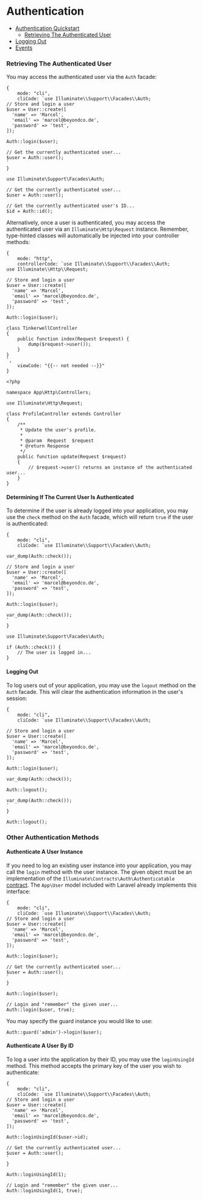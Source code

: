 # Authentication

- [Authentication Quickstart](#authentication-quickstart)
    - [Retrieving The Authenticated User](#retrieving-the-authenticated-user)
- [Logging Out](#logging-out)
- [Events](#events)

<a name="retrieving-the-authenticated-user"></a>
### Retrieving The Authenticated User

You may access the authenticated user via the `Auth` facade:

```try-code
{
    mode: "cli",
    cliCode: `use Illuminate\\Support\\Facades\\Auth;
// Store and login a user
$user = User::create([
  'name' => 'Marcel',
  'email' => 'marcel@beyondco.de',
  'password' => 'test',
]);

Auth::login($user);

// Get the currently authenticated user...
$user = Auth::user();
`
}
```

    use Illuminate\Support\Facades\Auth;

    // Get the currently authenticated user...
    $user = Auth::user();

    // Get the currently authenticated user's ID...
    $id = Auth::id();

Alternatively, once a user is authenticated, you may access the authenticated user via an `Illuminate\Http\Request` instance. Remember, type-hinted classes will automatically be injected into your controller methods:

```try-code
{
    mode: "http",
    controllerCode: `use Illuminate\\Support\\Facades\\Auth;
use Illuminate\\Http\\Request;

// Store and login a user
$user = User::create([
  'name' => 'Marcel',
  'email' => 'marcel@beyondco.de',
  'password' => 'test',
]);

Auth::login($user);

class TinkerwellController
{
    public function index(Request $request) {
        dump($request->user());
    }
}
`,
    viewCode: "{{-- not needed --}}"
}
```

    <?php

    namespace App\Http\Controllers;

    use Illuminate\Http\Request;

    class ProfileController extends Controller
    {
        /**
         * Update the user's profile.
         *
         * @param  Request  $request
         * @return Response
         */
        public function update(Request $request)
        {
            // $request->user() returns an instance of the authenticated user...
        }
    }

#### Determining If The Current User Is Authenticated

To determine if the user is already logged into your application, you may use the `check` method on the `Auth` facade, which will return `true` if the user is authenticated:

```try-code
{
    mode: "cli",
    cliCode: `use Illuminate\\Support\\Facades\\Auth;

var_dump(Auth::check());

// Store and login a user
$user = User::create([
  'name' => 'Marcel',
  'email' => 'marcel@beyondco.de',
  'password' => 'test',
]);

Auth::login($user);

var_dump(Auth::check());
`
}
```

    use Illuminate\Support\Facades\Auth;

    if (Auth::check()) {
        // The user is logged in...
    }


#### Logging Out

To log users out of your application, you may use the `logout` method on the `Auth` facade. This will clear the authentication information in the user's session:

```try-code
{
    mode: "cli",
    cliCode: `use Illuminate\\Support\\Facades\\Auth;

// Store and login a user
$user = User::create([
  'name' => 'Marcel',
  'email' => 'marcel@beyondco.de',
  'password' => 'test',
]);

Auth::login($user);

var_dump(Auth::check());

Auth::logout();

var_dump(Auth::check());
`
}
```

    Auth::logout();

<a name="other-authentication-methods"></a>
### Other Authentication Methods

#### Authenticate A User Instance

If you need to log an existing user instance into your application, you may call the `login` method with the user instance. The given object must be an implementation of the `Illuminate\Contracts\Auth\Authenticatable` [contract](/docs/contracts). The `App\User` model included with Laravel already implements this interface:

```try-code
{
    mode: "cli",
    cliCode: `use Illuminate\\Support\\Facades\\Auth;
// Store and login a user
$user = User::create([
  'name' => 'Marcel',
  'email' => 'marcel@beyondco.de',
  'password' => 'test',
]);

Auth::login($user);

// Get the currently authenticated user...
$user = Auth::user();
`
}
```

    Auth::login($user);

    // Login and "remember" the given user...
    Auth::login($user, true);

You may specify the guard instance you would like to use:

    Auth::guard('admin')->login($user);

#### Authenticate A User By ID

To log a user into the application by their ID, you may use the `loginUsingId` method. This method accepts the primary key of the user you wish to authenticate:

```try-code
{
    mode: "cli",
    cliCode: `use Illuminate\\Support\\Facades\\Auth;
// Store and login a user
$user = User::create([
  'name' => 'Marcel',
  'email' => 'marcel@beyondco.de',
  'password' => 'test',
]);

Auth::loginUsingId($user->id);

// Get the currently authenticated user...
$user = Auth::user();
`
}
```

    Auth::loginUsingId(1);

    // Login and "remember" the given user...
    Auth::loginUsingId(1, true);

